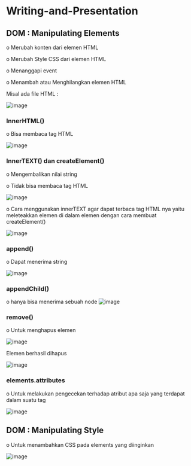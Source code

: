 # Writing-and-Presentation
## **DOM : Manipulating Elements**
o Merubah konten dari elemen HTML

o Merubah Style CSS dari elemen HTML

o Menanggapi event

o Menambah atau Menghilangkan elemen HTML

Misal ada file HTML : 

![image](https://user-images.githubusercontent.com/85721113/193395845-47489439-b090-4b36-a77d-9e2efe5c72d4.png)

### **InnerHTML()**
o Bisa membaca tag HTML

![image](https://user-images.githubusercontent.com/85721113/193392926-e45861cf-ccdf-4c57-9d61-f36470c8c253.png)

### **InnerTEXT() dan createElement()**
o Mengembalikan nilai string

o Tidak bisa membaca tag HTML

![image](https://user-images.githubusercontent.com/85721113/193392971-0a6635c8-c22a-4ec0-9018-ed6970d56843.png)

o Cara menggunakan innerTEXT agar dapat terbaca tag HTML nya yaitu meleteakkan elemen di dalam elemen dengan cara membuat createElement()

![image](https://user-images.githubusercontent.com/85721113/193393037-90ee21f5-3a43-471a-801c-3692199d3b6d.png)


### **append()**
o Dapat menerima string

![image](https://user-images.githubusercontent.com/85721113/193393395-ce43c099-d1e0-41ea-90a9-1c6cdcb0515c.png)

### **appendChild()**
o hanya bisa menerima sebuah node
![image](https://user-images.githubusercontent.com/85721113/193393401-28189155-fe93-4a93-bc96-502eb078a6a6.png)

### **remove()**
o Untuk menghapus elemen

![image](https://user-images.githubusercontent.com/85721113/193393643-11bf443a-d41b-4a12-b1b2-597623698395.png)

Elemen berhasil dihapus

![image](https://user-images.githubusercontent.com/85721113/193393630-c2dde106-551f-4ce4-a179-0765680ba1ac.png)

### **elements.attributes**
o Untuk melakukan pengecekan terhadap atribut apa saja yang terdapat dalam suatu tag

![image](https://user-images.githubusercontent.com/85721113/193393918-2ce4f4ff-0645-428c-aea8-eb5e23e68a2b.png)

## **DOM : Manipulating Style**
o Untuk menambahkan CSS pada elements yang diinginkan

![image](https://user-images.githubusercontent.com/85721113/193395799-e5d50fa0-215d-4839-8dce-af1b8ce6c462.png)

